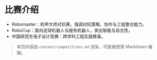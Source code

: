 # 比赛介绍

- Robomaster：机甲大师对抗赛，强调对抗策略、协作与工程整合能力。
- RoboCup：面向足球机器人与服务机器人，突出智能与自主性。
- 中国研究生电子设计竞赛：跨学科工程实践赛事。

> 本页内容由 `content/competitions.md` 渲染，可直接使用 Markdown 编辑。
